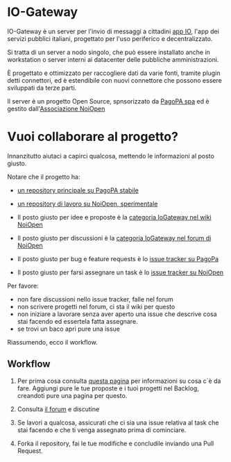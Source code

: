 # IO-Gateway

IO-Gateway è un server per l'invio di messaggi a cittadini [app IO](https://io.italia.it/), l'app dei servizi pubblici italiani, progettato per l'uso periferico e decentralizzato.


Si tratta di un server a nodo singolo, che può essere installato anche in workstation o server interni ai datacenter delle pubbliche amministrazioni. 

È progettato e ottimizzato per raccogliere dati da varie fonti, tramite plugin detti connettori, ed è estendibile con nuovi connettore che possono essere sviluppati da terze parti.

Il server è un progetto Open Source, spnsorizzato da [PagoPA spa](https://www.pagopa.gov.it/) ed è gestito dall'[Associazione NoiOpen](https://noiopen.it)

# Vuoi collaborare al progetto?

Innanzitutto aiutaci a capirci qualcosa, mettendo le informazioni al posto giusto. 

Notare che il progetto ha:

- [un repository principale su PagoPA stabile](https://github.com/noiopen/io-gateway) 
- [un repository di lavoro su NoiOpen, sperimentale](https://github.com/noiopen/io-gateway)

- Il posto giusto per idee e proposte è la [categoria IoGateway nel wiki NoiOpen](https://wiki.noiopen.it/wiki/IoGateway)
- Il posto giusto per discussioni è la [categoria IoGateway nel forum di NoiOpen](https://wiki.noiopen.it/wiki/IoGateway)
- Il posto giusto per bug e feature requests è lo [issue tracker su PagoPa](https://github.com/noiopen/io-gateway/issues)
- Il posto giusto per farsi assegnare un task è lo [issue tracker su NoiOpen](https://github.com/noiopen/io-gateway/issues)

Per favore:

- non fare discussioni nello issue tracker, falle nel forum
- non scrivere progetti nel forum, ci sta il wiki per questo
- non iniziare a lavorare senza aver aperto una issue che descrive cosa stai facendo ed essertela fatta assegnare.
- se trovi un baco apri pure una issue

Riassumendo, ecco il workflow.

## Workflow

1. Per prima cosa consulta [questa pagina](https://wiki.noiopen.it/wiki/IoGateway) per informazioni su cosa c`è da fare. Aggiungi pure le tue proposte e i tuoi progetti nel Backlog, creandoti pure una pagina per questo.

2. Consulta [il forum](https://noiopen.discourse.group/c/progetti/iogateway/18) e discutine

3. Se lavori a qualcosa, assicurati che ci sia una issue relativa al task che stai facendo e che ti venga assegnato prima di cominciare.

4. Forka il repository, fai le tue modifiche e concludile inviando una Pull Request.


